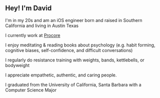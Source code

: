 ## Hey! I'm David

I'm in my 20s and am an iOS engineer born and raised in Southern California and living in Austin Texas

I currently work at [Procore](https://www.glassdoor.com/Reviews/Procore-Technologies-Reviews-E691343.htm)

I enjoy meditating & reading books about psychology (e.g. habit forming, cognitive biases, self-confidence, and difficult conversations)

I regularly do resistance training with weights, bands, kettlebells, or bodyweight

I appreciate empathetic, authentic, and caring people.

I graduated from the University of California, Santa Barbara with a Computer Science Major
